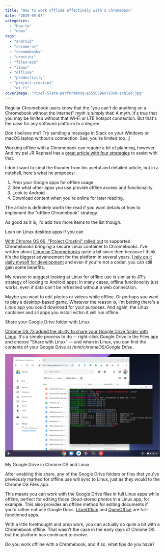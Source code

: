 ```yaml
---
title: "How to work offline effectively with a Chromebook"
date: "2019-08-07"
categories: 
  - "how-to"
  - "news"
tags: 
  - "android"
  - "chrome-os"
  - "chromebooks"
  - "crostini"
  - "files-app"
  - "linux"
  - "offline"
  - "productivity"
  - "project-crostini"
  - "wi-fi"
coverImage: "Pixel-Slate-performance-e1550596979368-scaled.jpg"
---
```


Regular Chromebook users know that the "you can't do anything on a Chromebook without the internet" myth is simply that: A myth. It's true that you may be _limited_ without that Wi-Fi or LTE hotspot connection. But that's the case for any software platform to a degree.

Don't believe me? Try sending a message in Slack on your Windows or macOS laptop without a connection. See, you're limited too. ;)

Working offline with a Chromebook can require a bit of planning, however. And my pal JR Raphael has a [great article with four strategies](https://www.computerworld.com/article/3410608/the-smart-workers-guide-to-using-a-chromebook-offline.html) to assist with that.

I don't want to steal the thunder from his useful and detailed article, but in a nutshell, here's what he proposes:

1. Prep your Google apps for offline usage
2. See what other apps you use provide offline access and functionality
3. Look to Android
4. Download content when you're online for later reading.

The article is definitely worth the read if you want details of how to implement the "offline Chromebook" strategy.

As good as it is, I'd add two more items to the list though.

Lean on Linux desktop apps if you can

[With Chrome OS 69, "Project Crostini" rolled out](https://www.aboutchromebooks.com/news/chrome-os-69-stable-release-project-crostini-linux-apps/) to supported Chromebooks bringing a secure Linux container to Chromebooks. I've written about [Linux on Chromebooks](https://www.aboutchromebooks.com/news/linux-for-chromebooks-101-getting-started-with-the-command-line/) quite a bit since then because I think it's the biggest advancement for the platform in several years. [I rely on it daily myself for development](https://www.aboutchromebooks.com/news/how-to-code-on-a-chromebook-crostini-pixel-slate/) and even if you're not a coder, you can still gain some benefits.

My reason to suggest looking at Linux for offline use is similar to JR's strategy of looking to Android apps: In many cases, offline functionality just works, even if data can't be refreshed without a web connection.

Maybe you want to edit photos or videos while offline. Or perhaps you want to play a desktop-based game. Whatever the reason is, I'm betting there's a Linux app you could download for your purposes. And again, the Linux container and all apps you install within it will run offline.

Share your Google Drive folder with Linux

[Chrome OS 73 added the ability to share your Google Drive folder with Linux](https://www.aboutchromebooks.com/news/chrome-os-73-dev-channel-adds-google-drive-play-files-mount-in-linux-usb-device-management-and-crostini-backup-flag/). It's a simple process to do -- right-click Google Drive in the Files app and choose "Share with Linux" -- and when in Linux, you can find the contents of your Google Drive at _/mnt/chromeOS/Google Drive_.

![Google Drive files on web and locally in Linux](images/Google-Drive-files-on-web-and-locally-in-Linux-1024x682.png)

My Google Drive in Chrome OS and Linux

After enabling this share, any of the Google Drive folders or files that you've previously marked for offline use will sync to Linux, just as they would to the Chrome OS Files app.

This means you can work with the Google Drive files in full Linux apps while offline, perfect for editing those cloud-stored photos in a Linux app, for example. This also provides an offline method for editing documents if you'd rather not use Google Docs: [LibreOffice](https://www.libreoffice.org/) and [OpenOffice](https://www.openoffice.org/) are full-functioned apps.

With a little forethought and prep work, you can actually do quite a bit with a Chromebook offline. That wasn't the case in the early days of Chrome OS but the platform has continued to evolve.

Do you work offline with a Chromebook, and if so, what tips do you have?
